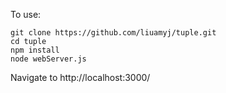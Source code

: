 To use: 

```
git clone https://github.com/liuamyj/tuple.git
cd tuple
npm install
node webServer.js
```

Navigate to http://localhost:3000/ 
